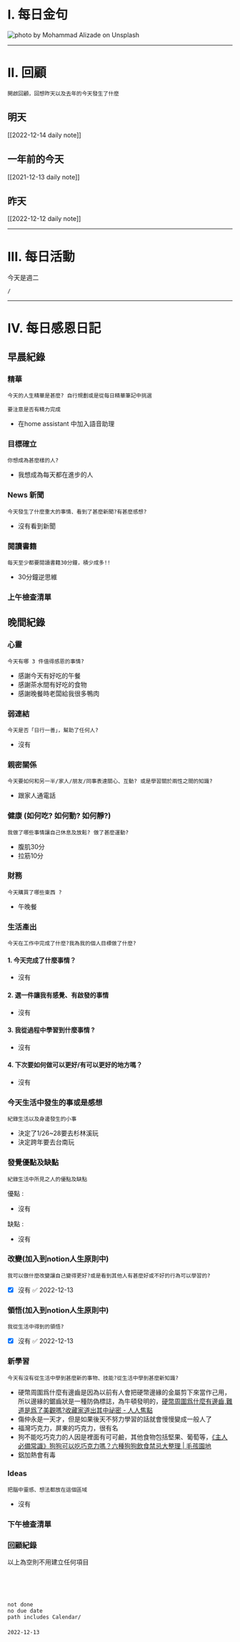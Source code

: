 # I. 每日金句
![photo by Mohammad Alizade on Unsplash](https://images.unsplash.com/photo-1668319018103-d36856d0ec8e?crop=entropy&cs=tinysrgb&fm=jpg&ixid=MnwzNjM5Nzd8MHwxfHJhbmRvbXx8fHx8fHx8fDE2NzA4ODY3NTQ&ixlib=rb-4.0.3&q=80&w=1920&h=1080) 

---

# II. 回顧
```note-brown
開啟回顧，回想昨天以及去年的今天發生了什麼
```

## 明天
[[2022-12-14 daily note]]

## 一年前的今天
[[2021-12-13 daily note]]

## 昨天
[[2022-12-12 daily note]] 


---
# III. 每日活動
今天是週二
```ActivityHistory
/

```

---
# IV. 每日感恩日記
## 早晨紀錄
### 精華
```note-brown
今天的人生精華是甚麼? 自行規劃或是從每日精華筆記中挑選
```
```note-red
要注意是否有精力完成
```
- 在home assistant 中加入語音助理

### 目標確立
```note-brown
你想成為甚麼樣的人?
```
- 我想成為每天都在進步的人

### News 新聞
```note-brown
今天發生了什麼重大的事情、看到了甚麼新聞?有甚麼感想?
```
- 沒有看到新聞

### 閱讀書籍
```note-brown
每天至少都要閱讀書籍30分鐘，積少成多!!
```
- 30分鐘逆思維

### 上午檢查清單


## 晚間紀錄
### 心靈
```note-brown
今天有哪 3 件值得感恩的事情?
```
- 感謝今天有好吃的午餐
- 感謝茶水間有好吃的食物
- 感謝晚餐時老闆給我很多鴨肉

### 弱連結
```note-brown
今天是否「日行一善」，幫助了任何人?
```
- 沒有

### 親密關係
```note-brown
今天要如何和另一半/家人/朋友/同事表達關心、互動? 或是學習關於兩性之間的知識?
```
- 跟家人通電話

### 健康 (如何吃? 如何動? 如何靜?)
```note-brown
我做了哪些事情讓自己休息及放鬆? 做了甚麼運動?
```
- 腹肌30分
- 拉筋10分

### 財務
```note-brown
今天購買了哪些東西 ?
```
- 午晚餐

### 生活產出
```note-brown
今天在工作中完成了什麼?我為我的個人目標做了什麼?
```
#### 1. 今天完成了什麼事情？ 
- 沒有

#### 2. 選一件讓我有感覺、有啟發的事情 
- 沒有

#### 3. 我從過程中學習到什麼事情 ? 
- 沒有

#### 4. 下次要如何做可以更好/有可以更好的地方嗎？
- 沒有

### 今天生活中發生的事或是感想
```note-brown
紀錄生活以及身邊發生的小事
```
- 決定了1/26~28要去杉林溪玩
- 決定跨年要去台南玩

### 發覺優點及缺點
```note-brown
紀錄生活中所見之人的優點及缺點
```
優點 : 
- 沒有

缺點 : 
- 沒有

### 改變(加入到notion人生原則中)
```note-brown
我可以做什麼改變讓自己變得更好?或是看到其他人有甚麼好或不好的行為可以學習的?
```
- [x] 沒有 ✅ 2022-12-13

### 領悟(加入到notion人生原則中)
```note-brown
我從生活中得到的領悟?
```
- [x] 沒有 ✅ 2022-12-13

### 新學習
```note-brown
今天有沒有從生活中學到甚麼新的事物、技能?從生活中學到甚麼新知識?
```
- 硬幣周圍爲什麼有邊齒是因為以前有人會把硬幣邊緣的金屬剪下來當作己用，所以邊緣的鋸齒狀是一種防偽標誌，為牛頓發明的，[硬幣周圍爲什麼有邊齒,難道是爲了美觀嗎?收藏家道出其中祕密 - 人人焦點](https://ppfocus.com/0/cud7c2200.html)
- 傷仲永是一天才，但是如果後天不努力學習的話就會慢慢變成一般人了
- 福灣巧克力，屏東的巧克力，很有名
- 狗不能吃巧克力的人因是裡面有可可鹼，其他食物包括堅果、葡萄等，[《主人必備常識》狗狗可以吃巧克力嗎？六種狗狗飲食禁忌大整理 | 毛孩園地](https://blog.petdaddy.com.tw/dog-inedible/#:~:text=%E7%8B%97%E7%8B%97%E4%B8%8D%E8%83%BD%E5%90%83%E5%B7%A7%E5%85%8B%E5%8A%9B%E7%9A%84%E5%8E%9F%E5%9B%A0%E7%B5%95%E5%B0%8D%E4%B8%8D%E6%98%AF%E5%9B%A0%E7%82%BA,%E4%BD%A0%E5%B7%A7%E5%85%8B%E5%8A%9B%E6%9C%89%E5%A4%9A%E6%AF%92%EF%BC%81)
- 鋁加熱會有毒

### Ideas
```note-brown
把腦中靈感、想法都放在這個區域
```
- 沒有

### 下午檢查清單


### 回顧紀錄


以上為空則不用建立任何項目


###  
```
 
```

###  
#### 
```

```
#### 
```
not done
no due date
path includes Calendar/

```

#### 

```
2022-12-13
```

